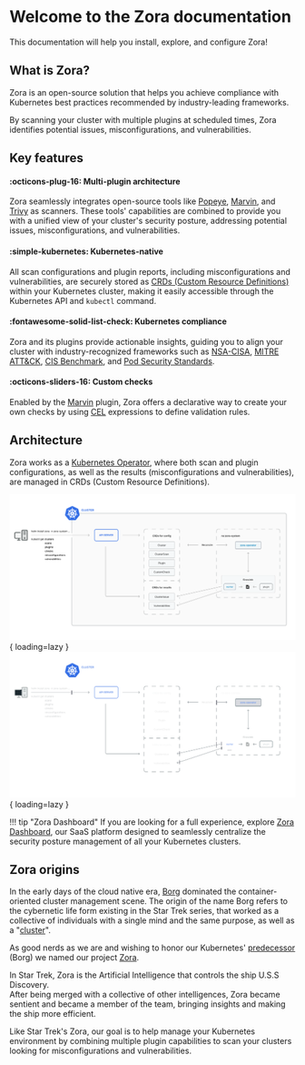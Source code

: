 # Welcome to the Zora documentation

This documentation will help you install, explore, and configure Zora!

## What is Zora?

Zora is an open-source solution that helps you achieve compliance with Kubernetes best practices recommended by 
industry-leading frameworks.

By scanning your cluster with multiple plugins at scheduled times, 
Zora identifies potential issues, misconfigurations, and vulnerabilities.

## Key features

#### :octicons-plug-16: Multi-plugin architecture
  
Zora seamlessly integrates open-source tools like 
[Popeye](plugins/popeye.md), 
[Marvin](plugins/marvin.md), 
and [Trivy](plugins/trivy.md) as scanners. 
These tools' capabilities are combined to provide you with a unified view of your cluster's security posture, 
addressing potential issues, misconfigurations, and vulnerabilities.

#### :simple-kubernetes: Kubernetes-native

All scan configurations and plugin reports, including misconfigurations and vulnerabilities, 
are securely stored as [CRDs (Custom Resource Definitions)](https://kubernetes.io/docs/concepts/extend-kubernetes/api-extension/custom-resources/) 
within your Kubernetes cluster, making it easily accessible through the Kubernetes API and `kubectl` command.

#### :fontawesome-solid-list-check: Kubernetes compliance

Zora and its plugins provide actionable insights, guiding you to align your cluster with industry-recognized frameworks 
such as 
[NSA-CISA](https://media.defense.gov/2022/Aug/29/2003066362/-1/-1/0/CTR_KUBERNETES_HARDENING_GUIDANCE_1.2_20220829.PDF), 
[MITRE ATT&CK](https://microsoft.github.io/Threat-Matrix-for-Kubernetes), 
[CIS Benchmark](https://downloads.cisecurity.org), 
and [Pod Security Standards](https://kubernetes.io/docs/concepts/security/pod-security-standards).

#### :octicons-sliders-16: Custom checks

Enabled by the [Marvin](https://github.com/undistro/marvin) plugin, Zora offers a declarative way to create your own 
checks by using [CEL](https://github.com/google/cel-spec) expressions to define validation rules.

## Architecture

Zora works as a [Kubernetes Operator](https://kubernetes.io/docs/concepts/extend-kubernetes/operator/), 
where both scan and plugin configurations, as well as the results (misconfigurations and vulnerabilities), 
are managed in CRDs (Custom Resource Definitions).

![Zora architecture diagram](assets/oss-arch-light.png#only-light){ loading=lazy }
![Zora architecture diagram](assets/oss-arch-dark.png#only-dark){ loading=lazy }

!!! tip "Zora Dashboard"
    If you are looking for a full experience, explore [Zora Dashboard](dashboard.md), our SaaS platform 
    designed to seamlessly centralize the security posture management of all your Kubernetes clusters.

## Zora origins

In the early days of the cloud native era, [Borg](https://intl.startrek.com/database_article/borg) 
dominated the container-oriented cluster management scene.
The origin of the name Borg refers to the cybernetic life form existing in the Star Trek series,
that worked as a collective of individuals with a single mind and the same purpose, as well as a "[cluster](https://pt.wikipedia.org/wiki/Cluster)".

As good nerds as we are and wishing to honor our Kubernetes' 
[predecessor](https://kubernetes.io/blog/2015/04/borg-predecessor-to-kubernetes/) (Borg) we named our project
[Zora](https://intl.startrek.com/node/15372).

In Star Trek, Zora is the Artificial Intelligence that controls the ship U.S.S Discovery.  
After being merged with a collective of other intelligences, Zora became sentient and became a member of the team, 
bringing insights and making the ship more efficient.

Like Star Trek's Zora, our goal is to help manage your Kubernetes environment by combining multiple plugin capabilities to
scan your clusters looking for misconfigurations and vulnerabilities.

